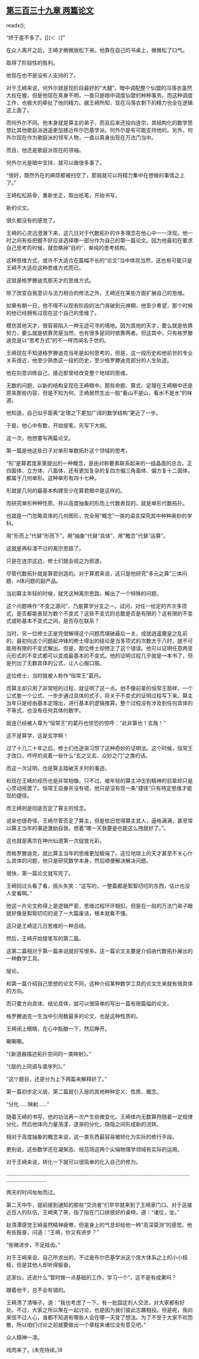 ## [第三百三十九章 两篇论文](https://www.xxbiquge.com/11_11207/9108511.html)
readx();

  “终于差不多了。[[(＜〈[”

  在众人离开之后，王崎才微微放松下来。他靠在自己的书桌上，微微松了口气。

  取得了阶段性的胜利。

  他现在也不是没有人支持的了。

  对于王崎来说，何外尔就是现阶段最好的“大腿”。暗中调配整个仙盟的冯落衣虽然大权在握，但是他现在真身不明，一直只是暗中调度仙盟的种种事务。而这种调度工作，也极大的牵扯了他的精力。据王崎所知，现在冯落衣剩下的精力也全在逻辑这上面了。

  而何外尔不同。他本身就是算主的弟子，而且后来还投向连宗，其结构化的数学思想比其他歌庭派逍遥更加接近布尔巴基学派。何外尔是有可能支持他的。另外，何外尔现在作为歌庭派的领军人物，一直以真身出现在万法门当中。

  而且，他还是歌庭派现在的领袖。

  何外尔光是暗中支持，就可以做很多事了。

  “很好，既然外在的麻烦都被扫空了，那我就可以将精力集中在想做的事情之上了。”

  王崎松松筋骨，重新坐正，取出纸笔，开始书写。

  新的论文。

  很久都没有的感觉了。

  王崎的心灵迅澄澈下来，这几日对于代数拓扑的许多理念在他心中一一浮现。他一时之间有些把握不好应该选择哪一部分作为自己的第一篇论文。因为他最初在要求自己思考的时候，就忽略掉“目的”，单纯的思考结构。

  这种思维方式，或许不大适合在篇幅不长的“论文”当中体现当然，这也有可能只是王崎不大适应这种思维方式而已。

  这就是格罗滕迪克那天才的思维方式。

  除了改变自我意识与法力相合的修法之外，王崎还在某些方面扩展自己的思维。

  如果有朝一日，他不得不以现有阶段的法门突破到元神期，他至少希望，那个时候的他已经拥有过现在这个自己的思维了。

  模仿其他天才，很容易陷入一种无迹可寻的境地。因为其他的天才，要么就是依靠努力，要么就是依靠灵感当然，也有很多是同时依靠两者。但这其中，只有格罗滕迪克是以“思考方式”的不一样而闻名于世的。

  王崎现在不知道格罗滕迪克当年是如何思考的，但是，这一段历史和他前世的专业关系很近，他至少熟悉这一段的历史，至少格罗滕迪克部分的人生轨迹。

  他在刻意训练自己，接近那曾经改变整个地球的思维。

  无数的问题，以新的结构呈现在王崎眼中。那些命题、算式、定理在王崎眼中还是原来那些内容，但是不知为何，王崎居然生出一股“看山不是山，看水不是水”的味道。

  他知道，自己似乎距离“定理之下更加广阔的数学结构”更近了一步。

  于是，他心中有数，开始提笔，先写下大纲。

  这一次，他想要写两篇论文。

  第一篇是他这些日子对单形单数拓扑这个领域的思考。

  “形”是算君庞家莱提出的一种概念，是由对称要素联系起来的一组晶面的总合。正四面体、立方体、八面体，还有更加复杂的复四方偏三角面体、偏方复十二面体，都属于几何单形。这种单形有四十七种。

  形就是几何的最基本构建至少在算君眼中是这样的。

  而研究单形种种性质、并以高度抽象的形而上代数表现的，就是单形代数拓扑。

  也就是一门忽略具体的几何图形，完全用“概念”一类的语言探究其中种种奥妙的学科。

  用“形而上”代替“形而下”，用“抽象”代替“具体”，用“概念”代替“运算”。

  这就是再标准不过的离宗思路了。

  只是在连宗这边，修士们就会视之为邪道。

  尽管代数拓扑就是算君创造的。对于算君来说，这只是他研究“多元之算”三体问题、n体问题的副产品。

  当初算主年轻的时候，就凭这种离宗思路，解出了一个特殊的问题。

  这个问题唤作“不变之源问”，乃是算学分支之一。试问，对任一给定的齐次多项式，是否都能表现为数个不变式？这些不变式的总数是否是有限的？这有限的不变式或称基本不变式之间，是否存在联系？

  当时，另一位修士正是凭借解得这个问题而堪破最后一关，成就逍遥魔皇之乱前的。最初向这个问题起冲锋的修士得出的结论是当多项式的次数大于八时，就不可能用有限的不变式解出。但是，那位修士却修正了这个错误。他可以证明任意两变元形式的不变式都可以变成最基本的不变式。他的证明过程几乎就是一本书了，但是列出了无数具体的公式，让人心服口服。

  这位修士，当时就被人称作“恒常王”葛丹。

  而算主却只用了非常短的过程，就证明了这一点。他不像前辈的恒常王那样，一个公式套一个公式、一步步通过具体的式子，将关于不变式的证明过程写下来。算主当年只是经由基本定理出，进行基本的逻辑推算。整个过程没有涉及到任何具体的不等式，也没有任何具体的数字。

  就连已经被人尊为“恒常王”的葛丹也惊恐的惊呼：“此非算也！玄哉！”

  这不是算学，这是玄学啊！

  过了十几二十年之后，修士们也逐渐习惯了这种奇妙的证明法。这个时候，恒常王才改口，哼哼的说着一些什么“玄之又玄、众妙之门”之类的话。

  而这一次证明，也是算主踏破天关时的事迹。

  和现在王崎的经历也是非常相像。只不过，被年轻的算主冲击到精神的前辈却只是心灵动摇罢了。恒常王自身并没有错，他只是没有现一条“捷径”只有特定思维才能现的捷径。

  而王崎则是彻底否定了算主的信念。

  说来也很奇怪，王崎尽管否定了算主，但是依旧觉得算主其人，逼格满满，甚至常以算主当年的事迹激励自我，想着“哪一天我要是也能这么拽就好了。”。

  这也就是离宗在神州仙道第一次绽放光彩。

  而格罗滕迪克，就比算主当年的思维更加极端了。这位地球上的天才甚至不关心什么具体的问题，他只是研究数学本身，然后顺便解决解决问题。

  很快，第一篇论文就写完了。

  王崎回过头看了看，摇头失笑：“这写的，一整篇都是絮絮叨叨的东西，估计也没人爱看啊。”

  他这一片论文称得上是逻辑严密，思维过程环环相扣。但是在一般的万法门弟子眼就好像是絮絮叨叨的说了一大篇废话，根本就看不懂。

  这只是王崎这几日思维的一种总结。

  然后，王崎开始提笔写的第二篇。

  这第二篇相对于第一篇来说就好写很多。这一篇论文主要是介绍由代数拓扑展出的一种数学工具。

  层论。

  和第一篇介绍自己思想的论文不同，这种介绍某种数学工具的论文生来就有很具体的方向。

  而只要方向具体、结论具体，就可以很简单的写出一篇有限篇幅的论文。

  格罗滕迪克一生当中引用数最多的论文，也是这种性质的。

  王崎闭上眼睛，在心中酝酿一下，然后睁开。

  唰唰唰。

  “《新道器描述拓扑空间的一类映射》。”

  “《层的上同调与谱序列》。”

  “这个题目，还是分为上下两篇来解释好了。”

  第一篇初步定义层，第二篇就引入层的其他种种定义、性质、概念。

  “分化……映射……”

  随着王崎的书写，他的功法再一次产生些微变化。王崎体内无数算符随着一定规律分化，然后他体内力量荡漾，逐渐的分化，隐隐之间形成新的流转。

  相对于高度抽象的概念来说，这一类东西最容易被转化为实际的修行手段。

  更别说，这些数学还在凝聚态、规范场这两个尖端物理学领域有实际的运用。

  对于王崎来说，转化一下就可以很简单的化入自己的修为。

  ……………………………………………………………………………………………………………………………………

  两天的时间匆匆而过。

  第二天中午，提前接到通知的那些“交流者”们早早就来到了王崎家门口。对于这接近百人的队伍，王崎笑了笑，指了指在门口排放好的桌椅，道：“诸位，坐。”

  赵清潭感觉王崎虽然精神疲倦，但是身上的气息却给他一种“高深莫测”的感觉。他有些振奋，问道：“王崎，你又有进步？”

  “些微进步，不足挂齿。”

  对于王崎来说，自己所求出的，不过是布尔巴基学派这个庞大体系之上的小小枝桠，但是其他人却听得振奋。

  这家伙，还说什么“暂时做一点基础的工作，学习一个”，这不是有成果吗？

  跟着他干，总不会有错的。

  王崎清了清嗓子，道：“我也考虑了一下。有一批固定的人交流，对大家都有好处。不过，大家之所以聚在一起讨论，也是因为我们彼此志趣相投。但是呢，我向来信不过人心，谁都不知道有哪些人会在哪一天变了想法。为了不至于大家不欢而散，所以咱们讨论之前就要做出一个章程来诸位没有意见吧。”

  众人精神一凛。

  戏肉来了。(未完待续。)8
